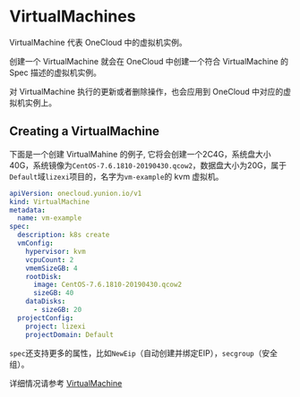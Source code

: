 # VirtualMachines

VirtualMachine 代表 OneCloud 中的虚拟机实例。

创建一个 VirtualMachine 就会在 OneCloud 中创建一个符合 VirtualMachine 的 Spec 描述的虚拟机实例。

对 VirtualMachine 执行的更新或者删除操作，也会应用到 OneCloud 中对应的虚拟机实例上。

## Creating a VirtualMachine

下面是一个创建 VirtualMahine 的例子, 它将会创建一个2C4G，系统盘大小40G，系统镜像为`CentOS-7.6.1810-20190430.qcow2`，数据盘大小为20G，属于`Default`域`lizexi`项目的，名字为`vm-example`的 kvm 虚拟机。

```yaml
apiVersion: onecloud.yunion.io/v1
kind: VirtualMachine
metadata:
  name: vm-example
spec:
  description: k8s create
  vmConfig:
    hypervisor: kvm
    vcpuCount: 2
    vmemSizeGB: 4
    rootDisk:
      image: CentOS-7.6.1810-20190430.qcow2
      sizeGB: 40
    dataDisks:
      - sizeGB: 20
  projectConfig:
    project: lizexi
    projectDomain: Default
```
`spec`还支持更多的属性，比如`NewEip`（自动创建并绑定EIP），`secgroup`（安全组）。

详细情况请参考 [VirtualMachine](../api/docs.md#onecloud.yunion.io/v1.VirtualMachine)

